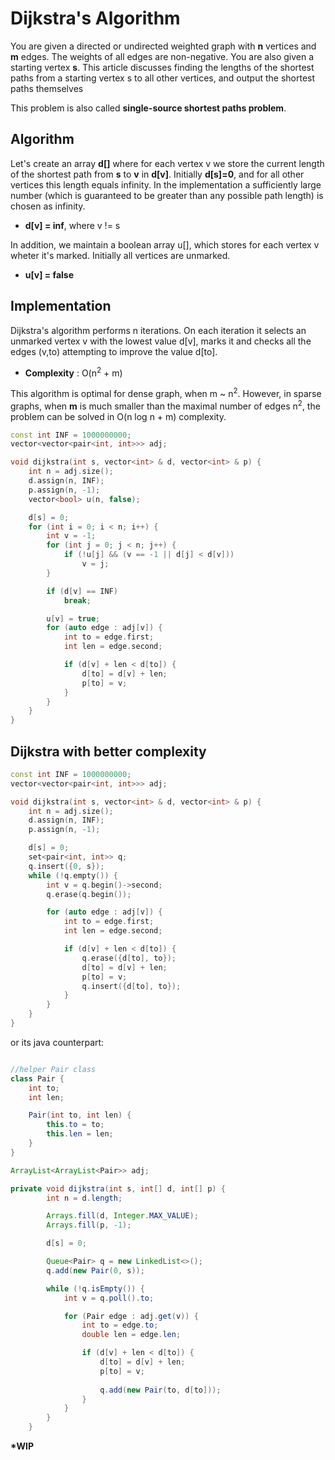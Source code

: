# Dijkstra's Algorithm

You are given a directed or undirected weighted graph with __n__ vertices and __m__ edges. The weights of all edges are non-negative. You are also given a starting vertex __s__. This article discusses finding the lengths of the shortest paths from a starting vertex s to all other vertices, and output the shortest paths themselves

This problem is also called __single-source shortest paths problem__.

## Algorithm

Let's create an array __d[]__ where for each vertex v we store the current length of the shortest path from __s__ to __v__ in __d[v]__. Initially __d[s]=0__, and for all other vertices this length equals infinity. In the implementation a sufficiently large number (which is guaranteed to be greater than any possible path length) is chosen as infinity.
    
* __d[v] = inf__, where v != s

In addition, we maintain a boolean array u[], which stores for each vertex v wheter it's marked. Initially all vertices are unmarked.

* __u[v] = false__

## Implementation

Dijkstra's algorithm performs n iterations. On each iteration it selects an unmarked vertex v with the lowest value d[v], marks it and checks all the edges (v,to) attempting to improve the value d[to].

* __Complexity__ : O(n<sup>2</sup> + m) 

This algorithm is optimal for dense graph, when m ~ n<sup>2</sup>.
However, in sparse graphs, when __m__ is much smaller than the maximal number of edges n<sup>2</sup>, the problem can be solved in O(n log n + m) complexity.

```c++
const int INF = 1000000000;
vector<vector<pair<int, int>>> adj;

void dijkstra(int s, vector<int> & d, vector<int> & p) {
    int n = adj.size();
    d.assign(n, INF);
    p.assign(n, -1);
    vector<bool> u(n, false);

    d[s] = 0;
    for (int i = 0; i < n; i++) {
        int v = -1;
        for (int j = 0; j < n; j++) {
            if (!u[j] && (v == -1 || d[j] < d[v]))
                v = j;
        }

        if (d[v] == INF)
            break;

        u[v] = true;
        for (auto edge : adj[v]) {
            int to = edge.first;
            int len = edge.second;

            if (d[v] + len < d[to]) {
                d[to] = d[v] + len;
                p[to] = v;
            }
        }
    }
}
```

## Dijkstra with better complexity 

```c++
const int INF = 1000000000;
vector<vector<pair<int, int>>> adj;

void dijkstra(int s, vector<int> & d, vector<int> & p) {
    int n = adj.size();
    d.assign(n, INF);
    p.assign(n, -1);

    d[s] = 0;
    set<pair<int, int>> q;
    q.insert({0, s});
    while (!q.empty()) {
        int v = q.begin()->second;
        q.erase(q.begin());

        for (auto edge : adj[v]) {
            int to = edge.first;
            int len = edge.second;

            if (d[v] + len < d[to]) {
                q.erase({d[to], to});
                d[to] = d[v] + len;
                p[to] = v;
                q.insert({d[to], to});
            }
        }
    }
}
```

or its java counterpart:

```java

//helper Pair class
class Pair {
    int to;
    int len;

    Pair(int to, int len) {
        this.to = to;
        this.len = len;
    }
}

ArrayList<ArrayList<Pair>> adj;

private void dijkstra(int s, int[] d, int[] p) {
        int n = d.length;

        Arrays.fill(d, Integer.MAX_VALUE);
        Arrays.fill(p, -1);

        d[s] = 0;

        Queue<Pair> q = new LinkedList<>();
        q.add(new Pair(0, s));

        while (!q.isEmpty()) {
            int v = q.poll().to;

            for (Pair edge : adj.get(v)) {
                int to = edge.to;
                double len = edge.len;

                if (d[v] + len < d[to]) {
                    d[to] = d[v] + len;
                    p[to] = v;
                
                    q.add(new Pair(to, d[to]));
                }
            }
        }
    }
```

__*WIP__